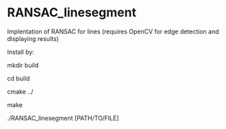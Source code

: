 # RANSAC_linesegment
Implentation of RANSAC for lines (requires OpenCV for edge detection and displaying results)

Install by: 

mkdir build 

cd build

cmake ../

make

./RANSAC_linesegment [PATH/TO/FILE] 
